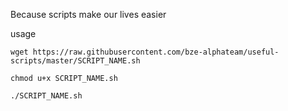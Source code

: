 Because scripts make our lives easier

usage
```
wget https://raw.githubusercontent.com/bze-alphateam/useful-scripts/master/SCRIPT_NAME.sh

chmod u+x SCRIPT_NAME.sh

./SCRIPT_NAME.sh
```
